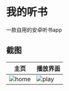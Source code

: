# 我的听书

一款自用的安卓听书app

## 截图

主页 | 播放界面
---------|---------
![home](https://raw.githubusercontents.com/liu673cn/tingshu/main/art/home.jpg) | ![play](https://raw.githubusercontents.com/liu673cn/tingshu/main/art/play.jpg)
